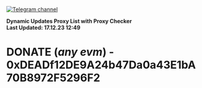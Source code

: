 [![Telegram channel](https://img.shields.io/endpoint?url=https://runkit.io/damiankrawczyk/telegram-badge/branches/master?url=https://t.me/n4z4v0d)](https://t.me/n4z4v0d) 

**Dynamic Updates Proxy List with Proxy Checker**  
**Last Updated: 17.12.23 12:49**

# DONATE (_any evm_) - 0xDEADf12DE9A24b47Da0a43E1bA70B8972F5296F2
